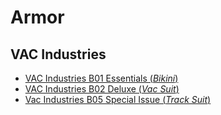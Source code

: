 # Armor

## VAC Industries
* [VAC Industries B01 Essentials (*Bikini*)](./B01.md)
* [VAC Industries B02 Deluxe (*Vac Suit*)](./B02.md)
* [Vac Industries B05 Special Issue (*Track Suit*)](./B05.md)